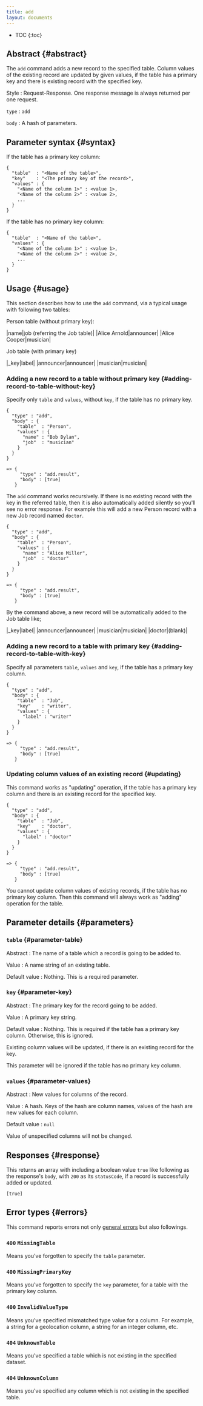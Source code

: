 ```yaml
---
title: add
layout: documents
---
```


* TOC
{:toc}

## Abstract {#abstract}

The `add` command adds a new record to the specified table. Column values of the existing record are updated by given values, if the table has a primary key and there is existing record with the specified key.

Style
: Request-Response. One response message is always returned per one request.

`type`
: `add`

`body`
: A hash of parameters.

## Parameter syntax {#syntax}

If the table has a primary key column:

    {
      "table"  : "<Name of the table>",
      "key"    : "<The primary key of the record>",
      "values" : {
        "<Name of the column 1>" : <value 1>,
        "<Name of the column 2>" : <value 2>,
        ...
      }
    }

If the table has no primary key column:

    {
      "table"  : "<Name of the table>",
      "values" : {
        "<Name of the column 1>" : <value 1>,
        "<Name of the column 2>" : <value 2>,
        ...
      }
    }

## Usage {#usage}

This section describes how to use the `add` command, via a typical usage with following two tables:

Person table (without primary key):

|name|job (referring the Job table)|
|Alice Arnold|announcer|
|Alice Cooper|musician|

Job table (with primary key)

|_key|label|
|announcer|announcer|
|musician|musician|


### Adding a new record to a table without primary key {#adding-record-to-table-without-key}

Specify only `table` and `values`, without `key`, if the table has no primary key.

    {
      "type" : "add",
      "body" : {
        "table"  : "Person",
        "values" : {
          "name" : "Bob Dylan",
          "job"  : "musician"
        }
      }
    }
    
    => {
         "type" : "add.result",
         "body" : [true]
       }

The `add` command works recursively. If there is no existing record with the key in the referred table, then it is also automatically added silently so you'll see no error response. For example this will add a new Person record with a new Job record named `doctor`.

    {
      "type" : "add",
      "body" : {
        "table"  : "Person",
        "values" : {
          "name" : "Alice Miller",
          "job"  : "doctor"
        }
      }
    }
    
    => {
         "type" : "add.result",
         "body" : [true]
       }

By the command above, a new record will be automatically added to the Job table like;

|_key|label|
|announcer|announcer|
|musician|musician|
|doctor|(blank)|


### Adding a new record to a table with primary key {#adding-record-to-table-with-key}

Specify all parameters `table`, `values` and `key`, if the table has a primary key column.

    {
      "type" : "add",
      "body" : {
        "table"  : "Job",
        "key"    : "writer",
        "values" : {
          "label" : "writer"
        }
      }
    }
    
    => {
         "type" : "add.result",
         "body" : [true]
       }

### Updating column values of an existing record {#updating}

This command works as "updating" operation, if the table has a primary key column and there is an existing record for the specified key.

    {
      "type" : "add",
      "body" : {
        "table"  : "Job",
        "key"    : "doctor",
        "values" : {
          "label" : "doctor"
        }
      }
    }
    
    => {
         "type" : "add.result",
         "body" : [true]
       }


You cannot update column values of existing records, if the table has no primary key column. Then this command will always work as "adding" operation for the table.


## Parameter details {#parameters}

### `table` {#parameter-table}

Abstract
: The name of a table which a record is going to be added to.

Value
: A name string of an existing table.

Default value
: Nothing. This is a required parameter.

### `key` {#parameter-key}

Abstract
: The primary key for the record going to be added.

Value
: A primary key string.

Default value
: Nothing. This is required if the table has a primary key column. Otherwise, this is ignored.

Existing column values will be updated, if there is an existing record for the key.

This parameter will be ignored if the table has no primary key column.

### `values` {#parameter-values}

Abstract
: New values for columns of the record.

Value
: A hash. Keys of the hash are column names, values of the hash are new values for each column.

Default value
: `null`

Value of unspecified columns will not be changed.


## Responses {#response}

This returns an array with including a boolean value `true` like following as the response's `body`, with `200` as its `statusCode`, if a record is successfully added or updated.

    [true]

## Error types {#errors}

This command reports errors not only [general errors](/reference/message/#error) but also followings.

### `400` `MissingTable`

Means you've forgotten to specify the `table` parameter.

### `400` `MissingPrimaryKey`

Means you've forgotten to specify the `key` parameter, for a table with the primary key column.

### `400` `InvalidValueType`

Means you've specified mismatched type value for a column. For example, a string for a geolocation column, a string for an integer column, etc.

### `404` `UnknownTable`

Means you've specified a table which is not existing in the specified dataset.

### `404` `UnknownColumn`

Means you've specified any column which is not existing in the specified table.

